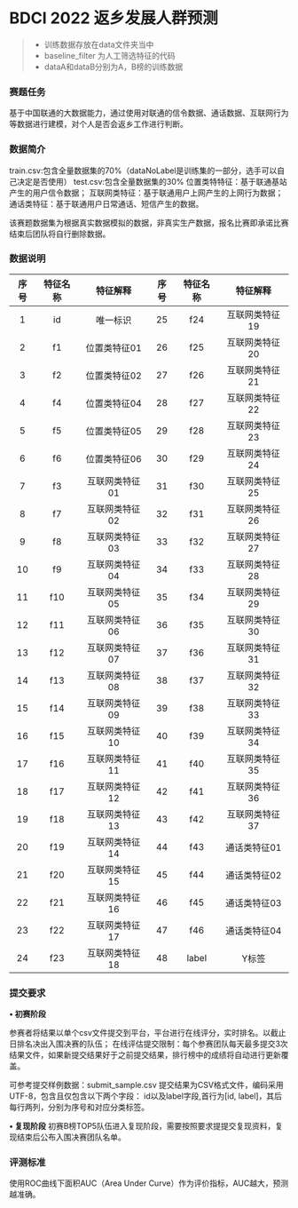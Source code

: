 # BDCI 2022 返乡发展人群预测

> * 训练数据存放在data文件夹当中
> * baseline_filter 为人工筛选特征的代码
> * dataA和dataB分别为A，B榜的训练数据

### 赛题任务

基于中国联通的大数据能力，通过使用对联通的信令数据、通话数据、互联网行为等数据进行建模，对个人是否会返乡工作进行判断。

### 数据简介

train.csv:包含全量数据集的70%（dataNoLabel是训练集的一部分，选手可以自己决定是否使用）
test.csv:包含全量数据集的30%
位置类特特征：基于联通基站产生的用户信令数据；
互联网类特征：基于联通用户上网产生的上网行为数据；
通话类特征：基于联通用户日常通话、短信产生的数据。

该赛题数据集为根据真实数据模拟的数据，非真实生产数据，报名比赛即承诺比赛结束后团队将自行删除数据。

### 数据说明

| 序号 | 特征名称 |    特征解释    | 序号 | 特征名称 |    特征解释    |
| :--: | :------: | :------------: | :--: | :------: | :------------: |
|  1   |    id    |    唯一标识    |  25  |   f24    | 互联网类特征19 |
|  2   |    f1    |  位置类特征01  |  26  |   f25    | 互联网类特征20 |
|  3   |    f2    |  位置类特征02  |  27  |   f26    | 互联网类特征21 |
|  4   |    f4    |  位置类特征04  |  28  |   f27    | 互联网类特征22 |
|  5   |    f5    |  位置类特征05  |  29  |   f28    | 互联网类特征23 |
|  6   |    f6    |  位置类特征06  |  30  |   f29    | 互联网类特征24 |
|  7   |    f3    | 互联网类特征01 |  31  |   f30    | 互联网类特征25 |
|  8   |    f7    | 互联网类特征02 |  32  |   f31    | 互联网类特征26 |
|  9   |    f8    | 互联网类特征03 |  33  |   f32    | 互联网类特征27 |
|  10  |    f9    | 互联网类特征04 |  34  |   f33    | 互联网类特征28 |
|  11  |   f10    | 互联网类特征05 |  35  |   f34    | 互联网类特征29 |
|  12  |   f11    | 互联网类特征06 |  36  |   f35    | 互联网类特征30 |
|  13  |   f12    | 互联网类特征07 |  37  |   f36    | 互联网类特征31 |
|  14  |   f13    | 互联网类特征08 |  38  |   f37    | 互联网类特征32 |
|  15  |   f14    | 互联网类特征09 |  39  |   f38    | 互联网类特征33 |
|  16  |   f15    | 互联网类特征10 |  40  |   f39    | 互联网类特征34 |
|  17  |   f16    | 互联网类特征11 |  41  |   f40    | 互联网类特征35 |
|  18  |   f17    | 互联网类特征12 |  42  |   f41    | 互联网类特征36 |
|  19  |   f18    | 互联网类特征13 |  43  |   f42    | 互联网类特征37 |
|  20  |   f19    | 互联网类特征14 |  44  |   f43    |  通话类特征01  |
|  21  |   f20    | 互联网类特征15 |  45  |   f44    |  通话类特征02  |
|  22  |   f21    | 互联网类特征16 |  46  |   f45    |  通话类特征03  |
|  23  |   f22    | 互联网类特征17 |  47  |   f46    |  通话类特征04  |
|  24  |   f23    | 互联网类特征18 |  48  |  label   |     Y标签      |

### 提交要求

**• 初赛阶段**

参赛者将结果以单个csv文件提交到平台，平台进行在线评分，实时排名。以截止日排名决出入围决赛的队伍；
在线评估提交限制：每个参赛团队每天最多提交3次结果文件，如果新提交结果好于之前提交结果，排行榜中的成绩将自动进行更新覆盖。

可参考提交样例数据：submit_sample.csv
提交结果为CSV格式文件，编码采用UTF-8，包含且仅包含以下两个字段：
id以及label字段,首行为[id, label]，其后每行两列，分别为序号和对应分类标签。

**• 复现阶段**
初赛B榜TOP5队伍进入复现阶段，需要按照要求提提交复现资料，复现结束后公布入围决赛团队名单。

### 评测标准

使用ROC曲线下面积AUC（Area Under Curve）作为评价指标，AUC越大，预测越准确。
